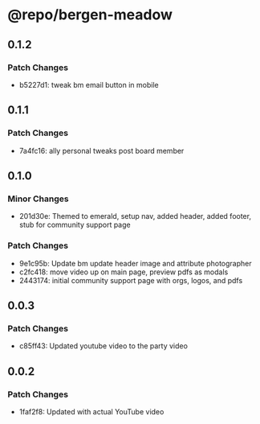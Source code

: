 # @repo/bergen-meadow

## 0.1.2

### Patch Changes

- b5227d1: tweak bm email button in mobile

## 0.1.1

### Patch Changes

- 7a4fc16: ally personal tweaks post board member

## 0.1.0

### Minor Changes

- 201d30e: Themed to emerald, setup nav, added header, added footer, stub for community support page

### Patch Changes

- 9e1c95b: Update bm update header image and attribute photographer
- c2fc418: move video up on main page, preview pdfs as modals
- 2443174: initial community support page with orgs, logos, and pdfs

## 0.0.3

### Patch Changes

- c85ff43: Updated youtube video to the party video

## 0.0.2

### Patch Changes

- 1faf2f8: Updated with actual YouTube video
